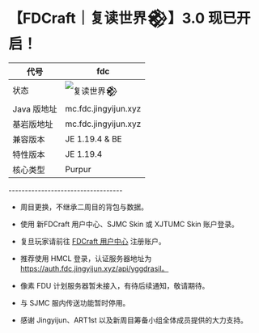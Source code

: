 # 【FDCraft｜复读世界𒆙】3.0 现已开启！

| 代号        | fdc                                                          |
| ----------- | ------------------------------------------------------------ |
| 状态        | ![复读世界𒆙](https://minecraftlist.com/servers/mc.fdc.jingyijun.xyz/banner.svg) |
| Java 版地址 | mc.fdc.jingyijun.xyz                                         |
| 基岩版地址  | mc.fdc.jingyijun.xyz                                         |
| 兼容版本    | JE 1.19.4 & BE                                               |
| 特性版本    | JE 1.19.4                                                    |
| 核心类型    | Purpur                                                       |

\-----------------------------------

- 周目更换，不继承二周目的背包与数据。

- 使用 新FDCraft 用户中心、SJMC Skin 或 XJTUMC Skin 账户登录。
- 复旦玩家请前往 [FDCraft 用户中心](https://auth.fdc.jingyijun.xyz/) 注册账户。
- 推荐使用 HMCL 登录，认证服务器地址为 https://auth.fdc.jingyijun.xyz/api/yggdrasil。
- 像素 FDU 计划服务器暂未接入，有待后续通知，敬请期待。
- 与 SJMC 服内传送功能暂时停用。
- 感谢 Jingyijun、ART1st 以及新周目筹备小组全体成员提供的大力支持。